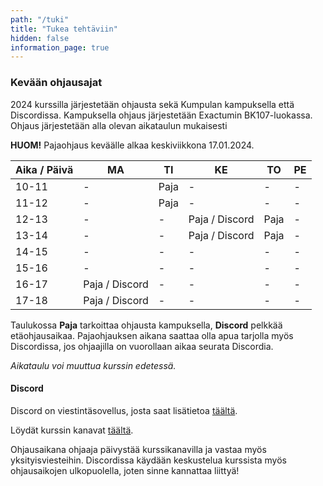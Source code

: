 ```yaml
---
path: "/tuki"
title: "Tukea tehtäviin"
hidden: false
information_page: true
---
```


### Kevään ohjausajat

2024 kurssilla järjestetään ohjausta sekä Kumpulan kampuksella että Discordissa. Kampuksella ohjaus järjestetään Exactumin BK107-luokassa. Ohjaus järjestetään alla olevan aikataulun mukaisesti

**HUOM!** Pajaohjaus keväälle alkaa keskiviikkona 17.01.2024.

| Aika / Päivä | MA | TI | KE | TO | PE |
|-----|----|----|----|----|----|
| 10-11 | - | Paja | - | - | - |
| 11-12 | - | Paja | - | - | - |
| 12-13 | - | - | Paja / Discord | Paja | - |
| 13-14 | - | - | Paja / Discord | Paja | - |
| 14-15 | - | - | - | - | - |
| 15-16 | - | - | - | - | - |
| 16-17 | Paja / Discord | - | - | - | - |
| 17-18 | Paja / Discord | - | - | - | - |

Taulukossa **Paja** tarkoittaa ohjausta kampuksella, **Discord** pelkkää etäohjausaikaa. Pajaohjauksen aikana saattaa olla apua tarjolla myös Discordissa, jos ohjaajilla on vuorollaan aikaa seurata Discordia.

*Aikataulu voi muuttua kurssin edetessä.*

#### Discord

Discord on viestintäsovellus, josta saat lisätietoa [täältä](https://discord.com/).

Löydät kurssin kanavat [täältä](https://study.cs.helsinki.fi/discord/join/ohjelmoinnin_mooc).

Ohjausaikana ohjaaja päivystää kurssikanavilla ja vastaa myös yksityisviesteihin. Discordissa käydään keskustelua kurssista myös ohjausaikojen ulkopuolella, joten sinne kannattaa liittyä!
